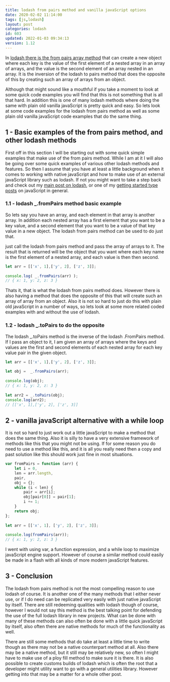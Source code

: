 ```yaml
---
title: lodash from pairs method and vanilla javaScript options
date: 2020-02-02 11:14:00
tags: [js,lodash]
layout: post
categories: lodash
id: 603
updated: 2022-01-03 09:34:13
version: 1.12
---
```


In [lodash there is the from pairs array method](https://lodash.com/docs/4.17.15#fromPairs) that can create a new object where each key is the value of the first element of a nested array in an array of arrays, and the value is the second element of an array nested in an array. It is the inversion of the lodash to pairs method that does the opposite of this by creating such an array of arrays from an object. 

Although that might sound like a mouthful if you take a moment to look at some quick code examples you will find that this is not something that is all that hard. In addition this is one of many lodash methods where doing the same with plain old vanilla javaScript is pretty quick and easy. So lets look at some code examples for the lodash from pairs method as well as some plain old vanilla javaScript code examples that do the same thing.

<!-- more -->

## 1 - Basic examples of the from pairs method, and other lodash methods

First off in this section I will be starting out with some quick simple examples that make use of the from pairs method. While I am at it I will also be going over some quick examples of various other lodash methods and features. So then I assume that you have at least a little background when it comes to working with native javaScript and how to make use of an external javaScript library such as lodash. If not you might want to take a step back and check out my [main post on lodash](/2019/02/15/lodash/), or one of my [getting started type posts](/2018/11/27/js-getting-started/) on javaScript in general.

### 1.1 - lodash \_.fromPairs method basic example

So lets say you have an array, and each element in that array is another array. In addition each nested array has a first element that you want to be a key value, and a second element that you want to be a value of that key value in a new object. The lodash from pairs method can be used to do just that.

just call the lodash from pairs method and pass the array of arrays to it. The result that is returned will be the object that you want where each key name is the first element of a nested array, and each value is then then second.

```js
let arr = [['x', 1],['y', 2], ['z', 3]];
 
console.log( _.fromPairs(arr) );
// { x: 1, y: 2, z: 3 }
```

Thats it, that is what the lodash from pairs method does. However there is also having a method that does the opposite of this that will create such an array of array from an object. Also it is not so hard to just do this with plain old javaScript in a number of ways, so lets look at some more related coded examples with and without the use of lodash.

### 1.2 - lodash \_.toPairs to do the opposite

The lodash \_.toPairs method is the inverse of the lodash \.FromPairs method. If I pass an object to it, I am given an array of arrays where the keys and values are the first and second elements of each nested array for each key value pair in the given object.

```js
let arr = [['x', 1],['y', 2], ['z', 3]];
 
let obj =  _.fromPairs(arr);
 
console.log(obj);
// { x: 1, y: 2, z: 3 }
 
let arr2 = _.toPairs(obj);
console.log(arr2);
// [['x', 1],['y', 2], ['z', 3]]
```

## 2 - vanilla javaScript alternative with a while loop

It is not so hard to just work out a little javaScript to make a method that does the same thing. Also it is silly to have a very extensive framework of methods like this that you might not be using. If for some reason you do need to use a method like this, and it is all you really need then a copy and past solution like this should work just fine in most situations.

```js
var fromPairs = function (arr) {
    let i = 0,
    len = arr.length,
    pair,
    obj = {};
    while (i < len) {
        pair = arr[i];
        obj[pair[0]] = pair[1];
        i += 1;
    }
    return obj;
};
 
let arr = [['x', 1], ['y', 2], ['z', 3]];
 
console.log(fromPairs(arr));
// { x: 1, y: 2, z: 3 }
```

I went with using var, a function expression, and a while loop to maximize javaScript engine support. However of course a similar method could easily be made in a flash with all kinds of more modern javaScript features.

## 3 - Conclusion

The lodash from pairs method is not the most compelling reason to use lodash of course. It is another one of the many methods that I either never use, or if I do need can be replicated very easily with just native javaScript by itself. There are still redeeming qualities with lodash though of course, however I would not say this method is the best talking point for defending the use of the full lodash library in new projects. What can be done with many of these methods can also often be done with a little quick javaScript by itself, also often there are native methods for much of the functionality as well.

There are still some methods that do take at least a little time to write though as there may not be a native counterpart method at all. Also there may be a native method, but it still may be relatively new, so often I might have to make use of a ploy fill method to make sure it is there. It is also possible to create customs builds of lodash which is often the root that a developer might utility want to go with a general utilities library. However getting into that may be a matter for a whole other post.


